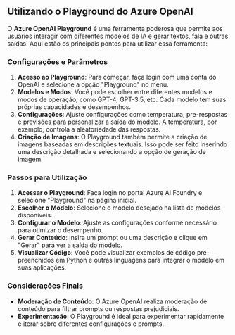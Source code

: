 ## Utilizando o Playground do Azure OpenAI

O **Azure OpenAI Playground** é uma ferramenta poderosa que permite aos usuários interagir com diferentes modelos de IA e gerar textos, fala e outras saídas. Aqui estão os principais pontos para utilizar essa ferramenta:

### Configurações e Parâmetros

1. **Acesso ao Playground**: Para começar, faça login com uma conta do OpenAI e selecione a opção "Playground" no menu.
2. **Modelos e Modos**: Você pode escolher entre diferentes modelos e modos de operação, como GPT-4, GPT-3.5, etc. Cada modelo tem suas próprias capacidades e desempenhos.
3. **Configurações**: Ajuste configurações como temperatura, pre-respostas e previsões para personalizar a saída do modelo. A temperatura, por exemplo, controla a aleatoriedade das respostas.
4. **Criação de Imagens**: O Playground também permite a criação de imagens baseadas em descrições textuais. Isso pode ser feito inserindo uma descrição detalhada e selecionando a opção de geração de imagem.

### Passos para Utilização

1. **Acessar o Playground**: Faça login no portal Azure AI Foundry e selecione "Playground" na página inicial.
2. **Escolher o Modelo**: Selecione o modelo desejado na lista de modelos disponíveis.
3. **Configurar o Modelo**: Ajuste as configurações conforme necessário para otimizar o desempenho.
4. **Gerar Conteúdo**: Insira um prompt ou uma descrição e clique em "Gerar" para ver a saída do modelo.
5. **Visualizar Código**: Você pode visualizar exemplos de código pré-preenchidos em Python e outras linguagens para integrar o modelo em suas aplicações.

### Considerações Finais

- **Moderação de Conteúdo**: O Azure OpenAI realiza moderação de conteúdo para filtrar prompts ou respostas prejudiciais.
- **Experimentação**: O Playground é ideal para experimentar rapidamente e iterar sobre diferentes configurações e prompts.
